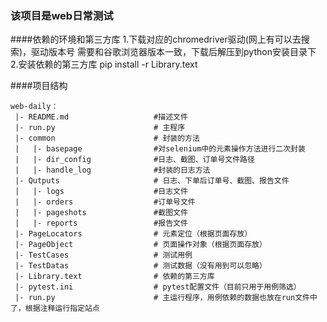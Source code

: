 ### 该项目是web日常测试

####依赖的环境和第三方库
    1.下载对应的chromedriver驱动(网上有可以去搜索)，驱动版本号
    需要和谷歌浏览器版本一致，下载后解压到python安装目录下
    2.安装依赖的第三方库 pip install -r Library.text

####项目结构

```
web-daily：
 |- README.md                   #描述文件
 |- run.py                      # 主程序
 |- common                      # 封装的方法
 |   |- basepage                #对selenium中的元素操作方法进行二次封装
 |   |- dir_config              #日志、截图、订单号文件路径
 |   |- handle_log              #封装的日志方法
 |- Qutputs                     # 日志、下单后订单号、截图、报告文件
 |   |- logs                    #日志文件
 |   |- orders                  #订单号文件
 |   |- pageshots               #截图文件
 |   |- reports                 #报告文件
 |- PageLocators                # 元素定位（根据页面存放）
 |- PageObject                  # 页面操作对象（根据页面存放）
 |- TestCases                   # 测试用例
 |- TestDatas                   # 测试数据（没有用到可以忽略）
 |- Library.text                # 依赖的第三方库
 |- pytest.ini                  # pytest配置文件（目前只用于用例筛选）
 |- run.py                      # 主运行程序，用例依赖的数据也放在run文件中了，根据注释运行指定站点
```
